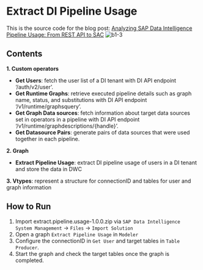 # Extract DI Pipeline Usage
This is the source code for the blog post: [Analyzing SAP Data Intelligence Pipeline Usage: From REST API to SAC](https://blogs.sap.com/2022/12/01/analyzing-sap-data-intelligence-pipeline-usage-from-rest-api-to-sac/)
![b1-3](https://user-images.githubusercontent.com/109061211/201470709-b608038c-c9e7-49dd-8ddf-61d5417bf8a4.png)

## Contents
**1. Custom operators**
  - **Get Users**: fetch the user list of a DI tenant with DI API endpoint ‘/auth/v2/user’.
  - **Get Runtime Graphs**: retrieve executed pipeline details such as graph name, status, and substitutions with DI API endpoint ‘/v1/runtime/graphsquery’.
  - **Get Graph Data sources**: fetch information about target data sources set in operators in a pipeline with DI API endpoint ‘/v1/runtime/graphdescriptions/{handle}’.
  - **Get Datasource Pairs**: generate pairs of data sources that were used together in each pipeline.

**2. Graph** 
  - **Extract Pipeline Usage**: extract DI pipeline usage of users in a DI tenant and store the data in DWC

**3. Vtypes**: represent a structure for connectionID and tables for user and graph information


## How to Run
1. Import extract.pipeline.usage-1.0.0.zip via `SAP Data Intelligence System Management` -> `Files` -> `Import Solution`
2. Open a graph `Extract Pipeline Usage` in `Modeler`
3. Configure the connectionID in `Get User` and target tables in `Table Producer`.
4. Start the graph and check the target tables once the graph is completed.
